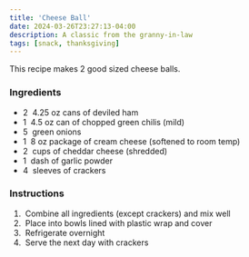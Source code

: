 ```yaml
---
title: 'Cheese Ball'
date: 2024-03-26T23:27:13-04:00
description: A classic from the granny-in-law
tags: [snack, thanksgiving]
---
```


This recipe makes 2 good sized cheese balls.

### Ingredients

- 2&nbsp; 4.25 oz cans of deviled ham
- 1&nbsp; 4.5 oz can of chopped green chilis (mild)
- 5&nbsp; green onions
- 1&nbsp; 8 oz package of cream cheese (softened to room temp)
- 2&nbsp; cups of cheddar cheese (shredded)
- 1&nbsp; dash of garlic powder
- 4&nbsp; sleeves of crackers

### Instructions

1. &nbsp;Combine all ingredients (except crackers) and mix well
2. &nbsp;Place into bowls lined with plastic wrap and cover
3. &nbsp;Refrigerate overnight
4. &nbsp;Serve the next day with crackers
